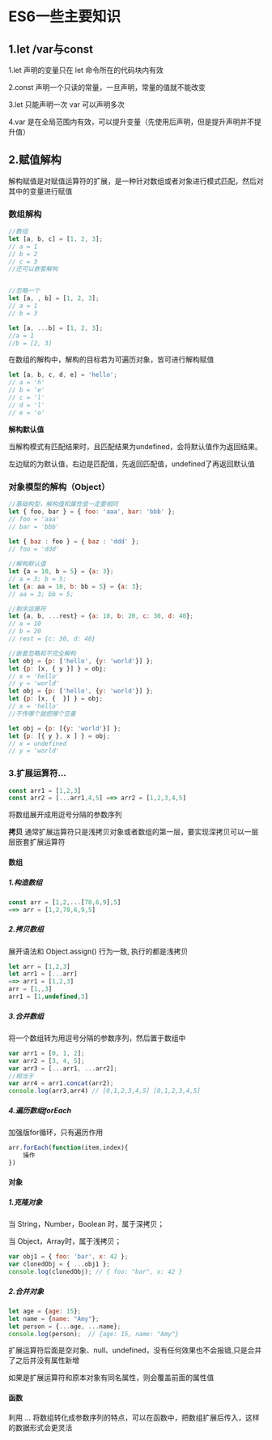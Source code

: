 # ES6一些主要知识



## 1.let /var与const

1.let 声明的变量只在 let 命令所在的代码块内有效

2.const 声明一个只读的常量，一旦声明，常量的值就不能改变

3.let 只能声明一次 var 可以声明多次

4.var 是在全局范围内有效，可以提升变量（先使用后声明，但是提升声明并不提升值）



## 2.赋值解构

解构赋值是对赋值运算符的扩展，是一种针对数组或者对象进行模式匹配，然后对其中的变量进行赋值

### 数组解构

```js
//数组
let [a, b, c] = [1, 2, 3];
// a = 1
// b = 2
// c = 3
//还可以嵌套解构


//忽略一个
let [a, , b] = [1, 2, 3];
// a = 1
// b = 3

let [a, ...b] = [1, 2, 3];
//a = 1
//b = [2, 3]

```

在数组的解构中，解构的目标若为可遍历对象，皆可进行解构赋值

```js
let [a, b, c, d, e] = 'hello';
// a = 'h'
// b = 'e'
// c = 'l'
// d = 'l'
// e = 'o'
```



**解构默认值**

当解构模式有匹配结果时，且匹配结果为undefined，会将默认值作为返回结果。

左边赋的为默认值，右边是匹配值，先返回匹配值，undefined了再返回默认值



### 对象模型的解构（Object）

```js
//基础构型，解构值和属性值一定要相同
let { foo, bar } = { foo: 'aaa', bar: 'bbb' };
// foo = 'aaa'
// bar = 'bbb'
 
let { baz : foo } = { baz : 'ddd' };
// foo = 'ddd'
```

```js
//解构默认值
let {a = 10, b = 5} = {a: 3};
// a = 3; b = 5;
let {a: aa = 10, b: bb = 5} = {a: 3};
// aa = 3; bb = 5;
```

```js
//剩余运算符
let {a, b, ...rest} = {a: 10, b: 20, c: 30, d: 40};
// a = 10
// b = 20
// rest = {c: 30, d: 40}
```

```js
//嵌套忽略和不完全解构
let obj = {p: ['hello', {y: 'world'}] };
let {p: [x, { y }] } = obj;
// x = 'hello'
// y = 'world'
let obj = {p: ['hello', {y: 'world'}] };
let {p: [x, {  }] } = obj;
// x = 'hello'
//不传哪个就把哪个空着

let obj = {p: [{y: 'world'}] };
let {p: [{ y }, x ] } = obj;
// x = undefined
// y = 'world'
```





### 3.扩展运算符...

```js
const arr1 = [1,2,3]
const arr2 = [...arr1,4,5] ==> arr2 = [1,2,3,4,5]
```

将数组展开成用逗号分隔的参数序列



**拷贝** 通常扩展运算符只是浅拷贝对象或者数组的第一层，要实现深拷贝可以一层层嵌套扩展运算符



#### 数组

##### 1.构造数组

```js 
const arr = [1,2,...[78,6,9],5]
==> arr = [1,2,78,6,9,5]
```



##### 2.拷贝数组

展开语法和 Object.assign() 行为一致, 执行的都是浅拷贝

```js
let arr = [1,2,3]
let arr1 = [...arr]
==> arr1 = [1,2,3]
arr = [1,,3]
arr1 = [1,undefined,3]
```



##### 3.合并数组

将一个数组转为用逗号分隔的参数序列，然后置于数组中

```js
var arr1 = [0, 1, 2];
var arr2 = [3, 4, 5];
var arr3 = [...arr1, ...arr2];
//相当于
var arr4 = arr1.concat(arr2);
console.log(arr3,arr4) // [0,1,2,3,4,5] [0,1,2,3,4,5] 
```

##### 4.遍历数组forEach

加强版for循环，只有遍历作用

```js
arr.forEach(function(item,index){
	操作
})
```



#### 对象

##### 1.克隆对象

当 String，Number，Boolean 时，属于深拷贝；

当 Object，Array时，属于浅拷贝；

```js
var obj1 = { foo: 'bar', x: 42 };
var clonedObj = { ...obj1 };
console.log(clonedObj); // { foo: "bar", x: 42 } 
```



##### 2.合并对象

```js
let age = {age: 15};
let name = {name: "Amy"};
let person = {...age, ...name};
console.log(person);  // {age: 15, name: "Amy"}
```

扩展运算符后面是空对象、null、undefined，没有任何效果也不会报错,只是合并了之后并没有属性新增

如果是扩展运算符和原本对象有同名属性，则会覆盖前面的属性值





#### 函数

利用 ... 将数组转化成参数序列的特点，可以在函数中，把数组扩展后传入，这样的数据形式会更灵活

